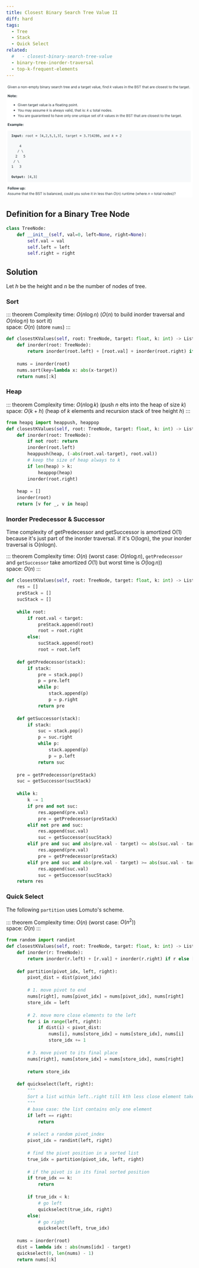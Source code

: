 ```yaml
---
title: Closest Binary Search Tree Value II
diff: hard
tags:
  - Tree
  - Stack
  - Quick Select
related:
  #   - closest-binary-search-tree-value
  - binary-tree-inorder-traversal
  - top-k-frequent-elements
---
```


<img class="medium-zoom" src="/algo/closest-binary-search-tree-value-ii.png" alt="https://leetcode.com/problems/closest-binary-search-tree-value-ii">

## Definition for a Binary Tree Node

```py
class TreeNode:
    def __init__(self, val=0, left=None, right=None):
        self.val = val
        self.left = left
        self.right = right
```

## Solution

Let $h$ be the height and $n$ be the number of nodes of tree.

### Sort

::: theorem Complexity
time: $O(n\log n)$ ($O(n)$ to build inorder traversal and $O(n\log n)$ to sort it)  
space: $O(n)$ (store `nums`)
:::

```py
def closestKValues(self, root: TreeNode, target: float, k: int) -> List[int]:
    def inorder(root: TreeNode):
        return inorder(root.left) + [root.val] + inorder(root.right) if root else []

    nums = inorder(root)
    nums.sort(key=lambda x: abs(x-target))
    return nums[:k]
```

### Heap

::: theorem Complexity
time: $O(n\log k)$ (push $n$ elts into the heap of size $k$)  
space: $O(k + h)$ (heap of $k$ elements and recursion stack of tree height $h$)
:::

```py
from heapq import heappush, heappop
def closestKValues(self, root: TreeNode, target: float, k: int) -> List[int]:
    def inorder(root: TreeNode):
        if not root: return
        inorder(root.left)
        heappush(heap, (-abs(root.val-target), root.val))
        # keep the size of heap always to k
        if len(heap) > k:
            heappop(heap)
        inorder(root.right)

    heap = []
    inorder(root)
    return [v for _, v in heap]
```

### Inorder Predecessor & Successor

Time complexity of getPredecessor and getSuccessor is amortized O(1) because it's just part of the inorder traversal. If it's O(logn), the your inorder traversal is O(nlogn).

::: theorem Complexity
time: $O(n)$ (worst case: $O(n\log n)$, `getPredecessor` and `getSuccessor` take amortized $O(1)$ but worst time is $O(\log n)$)  
space: $O(n)$
:::

```py
def closestKValues(self, root: TreeNode, target: float, k: int) -> List[int]:
    res = []
    preStack = []
    sucStack = []

    while root:
        if root.val < target:
            preStack.append(root)
            root = root.right
        else:
            sucStack.append(root)
            root = root.left

    def getPredecessor(stack):
        if stack:
            pre = stack.pop()
            p = pre.left
            while p:
                stack.append(p)
                p = p.right
            return pre

    def getSuccessor(stack):
        if stack:
            suc = stack.pop()
            p = suc.right
            while p:
                stack.append(p)
                p = p.left
            return suc

    pre = getPredecessor(preStack)
    suc = getSuccessor(sucStack)

    while k:
        k -= 1
        if pre and not suc:
            res.append(pre.val)
            pre = getPredecessor(preStack)
        elif not pre and suc:
            res.append(suc.val)
            suc = getSuccessor(sucStack)
        elif pre and suc and abs(pre.val - target) <= abs(suc.val - target):
            res.append(pre.val)
            pre = getPredecessor(preStack)
        elif pre and suc and abs(pre.val - target) >= abs(suc.val - target):
            res.append(suc.val)
            suc = getSuccessor(sucStack)
    return res
```

### Quick Select

The following `partition` uses Lomuto's scheme.

<!-- REDO in Hoare's scheme ??? -->

::: theorem Complexity
time: $O(n)$ (worst case: $O(n^2)$)  
space: $O(n)$
:::

```py
from random import randint
def closestKValues(self, root: TreeNode, target: float, k: int) -> List[int]:
    def inorder(r: TreeNode):
        return inorder(r.left) + [r.val] + inorder(r.right) if r else []

    def partition(pivot_idx, left, right):
        pivot_dist = dist(pivot_idx)

        # 1. move pivot to end
        nums[right], nums[pivot_idx] = nums[pivot_idx], nums[right]
        store_idx = left

        # 2. move more close elements to the left
        for i in range(left, right):
            if dist(i) < pivot_dist:
                nums[i], nums[store_idx] = nums[store_idx], nums[i]
                store_idx += 1

        # 3. move pivot to its final place
        nums[right], nums[store_idx] = nums[store_idx], nums[right]

        return store_idx

    def quickselect(left, right):
        """
        Sort a list within left..right till kth less close element takes its place.
        """
        # base case: the list contains only one element
        if left == right:
            return

        # select a random pivot_index
        pivot_idx = randint(left, right)

        # find the pivot position in a sorted list
        true_idx = partition(pivot_idx, left, right)

        # if the pivot is in its final sorted position
        if true_idx == k:
            return

        if true_idx < k:
            # go left
            quickselect(true_idx, right)
        else:
            # go right
            quickselect(left, true_idx)

    nums = inorder(root)
    dist = lambda idx : abs(nums[idx] - target)
    quickselect(0, len(nums) - 1)
    return nums[:k]
```
